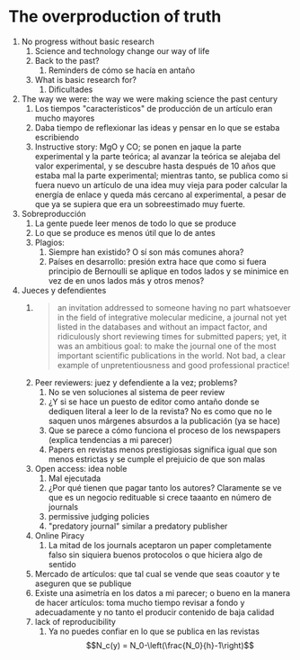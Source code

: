 # The overproduction of truth

1. No progress without basic research
	1. Science and technology change our way of life
	2. Back to the past?
		1. Reminders de cómo se hacía en antaño
	3. What is basic research for? 
		1. Dificultades
2. The way we were: the way we were making science the past century
	1. Los tiempos "característicos" de producción de un artículo eran mucho mayores
	2. Daba tiempo de reflexionar las ideas y pensar en lo que se estaba escribiendo
	3. Instructive story: MgO y CO; se ponen en jaque la parte experimental y la parte teórica; al avanzar la teórica se alejaba del valor experimental, y se descubre hasta después de 10 años que estaba mal la parte experimental; mientras tanto, se publica como si fuera nuevo un artículo de una idea muy vieja para poder calcular la energía de enlace y queda más cercano al experimental, a pesar de que ya se supiera que era un sobreestimado muy fuerte. 
3. Sobreproducción
	1. La gente puede leer menos de todo lo que se produce
	2. Lo que se produce es menos útil que lo de antes
	3. Plagios: 
		1. Siempre han existido? O sí son más comunes ahora?
		2. Países en desarrollo: presión extra hace que como si fuera principio de Bernoulli se aplique en todos lados y se minimice en vez de en unos lados más y otros menos? 
4. Jueces y defendientes 
	1. > an invitation addressed to someone having no part whatsoever in the field of integrative molecular medicine, a journal not yet listed in the databases and without an impact factor, and ridiculously short reviewing times for submitted papers; yet, it was an ambitious goal: to make the journal one of the most important scientific publications in the world. Not bad, a clear example of unpretentiousness and good professional practice!
	3. Peer reviewers: juez y defendiente a la vez; problems? 
		1. No se ven soluciones al sistema de peer review
		2. ¿Y si se hace un puesto de editor como antaño donde se dediquen literal a leer lo de la revista? No es como que no le saquen unos márgenes absurdos a la publicación (ya se hace)
		3. Que se parece a cómo funciona el proceso de los newspapers (explica tendencias a mi parecer)
		4. Papers en revistas menos prestigiosas significa igual que son menos estrictas y se cumple el prejuicio de que son malas
	4. Open access: idea noble
		1. Mal ejecutada
		2. ¿Por qué tienen que pagar tanto los autores? Claramente se ve que es un negocio redituable si crece taaanto en número de journals
		3. permissive judging policies
		4. "predatory journal" similar a predatory publisher
	5. Online Piracy
		1. La mitad de los journals aceptaron un paper completamente falso sin siquiera buenos protocolos o que hiciera algo de sentido
	6. Mercado de artículos: que tal cual se vende que seas coautor y te aseguren que se publique
	7. Existe una asimetría en los datos a mi parecer; o bueno en la manera de hacer artículos: toma mucho tiempo revisar a fondo y adecuadamente y no tanto el producir contenido de baja calidad
	8. lack of reproducibility
		1. Ya no puedes confiar en lo que se publica en las revistas
$$N_c(y) = N_0-\left(\frac{N_0}{h}-1\right)$$